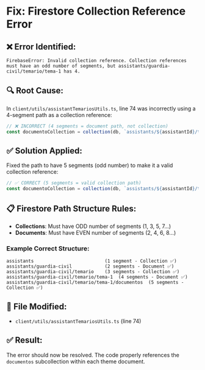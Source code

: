 # Fix: Firestore Collection Reference Error

## ❌ **Error Identified:**
```
FirebaseError: Invalid collection reference. Collection references must have an odd number of segments, but assistants/guardia-civil/temario/tema-1 has 4.
```

## 🔍 **Root Cause:**
In `client/utils/assistantTemariosUtils.ts`, line 74 was incorrectly using a 4-segment path as a collection reference:

```typescript
// ❌ INCORRECT (4 segments = document path, not collection)
const documentoCollection = collection(db, `assistants/${assistantId}/temario/${themeId}`);
```

## ✅ **Solution Applied:**
Fixed the path to have 5 segments (odd number) to make it a valid collection reference:

```typescript
// ✅ CORRECT (5 segments = valid collection path)
const documentoCollection = collection(db, `assistants/${assistantId}/temario/${themeId}/documentos`);
```

## 📋 **Firestore Path Structure Rules:**
- **Collections**: Must have ODD number of segments (1, 3, 5, 7...)
- **Documents**: Must have EVEN number of segments (2, 4, 6, 8...)

### Example Correct Structure:
```
assistants                          (1 segment - Collection ✅)
assistants/guardia-civil            (2 segments - Document ✅)
assistants/guardia-civil/temario    (3 segments - Collection ✅)
assistants/guardia-civil/temario/tema-1  (4 segments - Document ✅)
assistants/guardia-civil/temario/tema-1/documentos  (5 segments - Collection ✅)
```

## 🔧 **File Modified:**
- `client/utils/assistantTemariosUtils.ts` (line 74)

## ✅ **Result:**
The error should now be resolved. The code properly references the `documentos` subcollection within each theme document.
